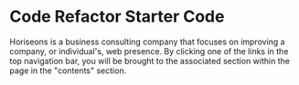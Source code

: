 # Code Refactor Starter Code
Horiseons is a business consulting company that focuses on improving a company, or individual's, web presence.
By clicking one of the links in the top navigation bar, you will be brought to the associated section within the page in the "contents" section.